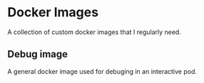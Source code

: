 # Docker Images

A collection of custom docker images that I regularly need.

## Debug image

A general docker image used for debuging in an interactive pod.
